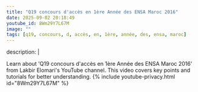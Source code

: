 ```yaml
---
title: "Q19 concours d'accès en 1ère Année des ENSA Maroc 2016"
date: 2025-09-02 20:18:49 
youtube_id: 8Wm29Y7L67M
image: ""
tags: [q19, concours, d, accès, en, 1ère, année, des, ensa, maroc]
---
```

description: |
  
  Learn about 'Q19 concours d'accès en 1ère Année des ENSA Maroc 2016' from Lakbir Elomari's YouTube channel. This video covers key points and tutorials for better understanding.
{% include youtube-privacy.html id="8Wm29Y7L67M" %}
